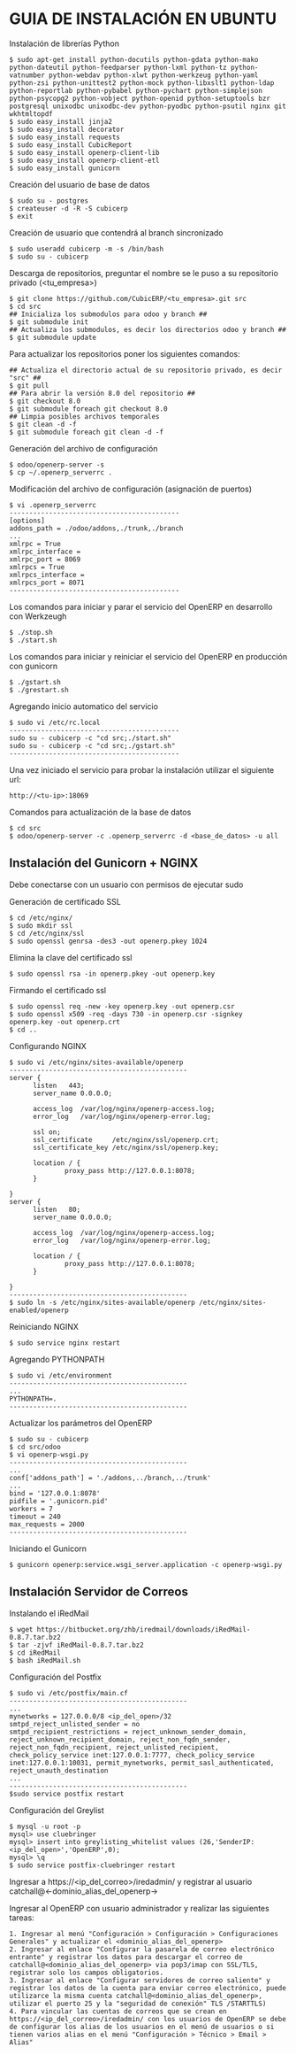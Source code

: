GUIA DE INSTALACIÓN EN UBUNTU
=============================

Instalación de librerías Python

    $ sudo apt-get install python-docutils python-gdata python-mako python-dateutil python-feedparser python-lxml python-tz python-vatnumber python-webdav python-xlwt python-werkzeug python-yaml python-zsi python-unittest2 python-mock python-libxslt1 python-ldap python-reportlab python-pybabel python-pychart python-simplejson python-psycopg2 python-vobject python-openid python-setuptools bzr postgresql unixodbc unixodbc-dev python-pyodbc python-psutil nginx git wkhtmltopdf
    $ sudo easy_install jinja2
    $ sudo easy_install decorator
    $ sudo easy_install requests
    $ sudo easy_install CubicReport
    $ sudo easy_install openerp-client-lib
    $ sudo easy_install openerp-client-etl
    $ sudo easy_install gunicorn


Creación del usuario de base de datos

    $ sudo su - postgres
    $ createuser -d -R -S cubicerp
    $ exit


Creación de usuario que contendrá al branch sincronizado

    $ sudo useradd cubicerp -m -s /bin/bash
    $ sudo su - cubicerp


Descarga de repositorios, preguntar el nombre se le puso a su repositorio privado (<tu_empresa>)

    $ git clone https://github.com/CubicERP/<tu_empresa>.git src
    $ cd src
    ## Inicializa los submodulos para odoo y branch ##
    $ git submodule init
    ## Actualiza los submodulos, es decir los directorios odoo y branch ##
    $ git submodule update


Para actualizar los repositorios poner los siguientes comandos:

    ## Actualiza el directorio actual de su repositorio privado, es decir "src" ##
    $ git pull 
    ## Para abrir la versión 8.0 del repositorio ##
    $ git checkout 8.0
    $ git submodule foreach git checkout 8.0
    ## Limpia posibles archivos temporales
    $ git clean -d -f
    $ git submodule foreach git clean -d -f


Generación del archivo de configuración

    $ odoo/openerp-server -s
    $ cp ~/.openerp_serverrc .


Modificación del archivo de configuración (asignación de puertos)

    $ vi .openerp_serverrc
    -------------------------------------------
    [options]
    addons_path = ./odoo/addons,./trunk,./branch 
    ...
    xmlrpc = True
    xmlrpc_interface =
    xmlrpc_port = 8069
    xmlrpcs = True
    xmlrpcs_interface =
    xmlrpcs_port = 8071
    -------------------------------------------


Los comandos para iniciar y parar el servicio del OpenERP en desarrollo con Werkzeugh

    $ ./stop.sh
    $ ./start.sh


Los comandos para iniciar y reiniciar el servicio del OpenERP en producción con gunicorn

    $ ./gstart.sh
    $ ./grestart.sh


Agregando inicio automatico del servicio

    $ sudo vi /etc/rc.local
    -------------------------------------------
    sudo su - cubicerp -c "cd src;./start.sh"
    sudo su - cubicerp -c "cd src;./gstart.sh"
    -------------------------------------------

Una vez iniciado el servicio para probar la instalación utilizar el siguiente url:

    http://<tu-ip>:18069 


Comandos para actualización  de la base de datos

    $ cd src
    $ odoo/openerp-server -c .openerp_serverrc -d <base_de_datos> -u all


Instalación del Gunicorn + NGINX
--------------------------------

Debe conectarse con un usuario con permisos de ejecutar sudo

Generación de certificado SSL

    $ cd /etc/nginx/
    $ sudo mkdir ssl
    $ cd /etc/nginx/ssl
    $ sudo openssl genrsa -des3 -out openerp.pkey 1024

Elimina la clave del certificado ssl

    $ sudo openssl rsa -in openerp.pkey -out openerp.key

Firmando el certificado ssl

    $ sudo openssl req -new -key openerp.key -out openerp.csr
    $ sudo openssl x509 -req -days 730 -in openerp.csr -signkey openerp.key -out openerp.crt
    $ cd ..

Configurando NGINX

    $ sudo vi /etc/nginx/sites-available/openerp
    ---------------------------------------------
    server {
          listen   443;
          server_name 0.0.0.0;
  
          access_log  /var/log/nginx/openerp-access.log;
          error_log   /var/log/nginx/openerp-error.log;
  
          ssl on;
          ssl_certificate     /etc/nginx/ssl/openerp.crt;
          ssl_certificate_key /etc/nginx/ssl/openerp.key;
  
          location / {
                  proxy_pass http://127.0.0.1:8078;
          }
  
    }
    server {
          listen   80;
          server_name 0.0.0.0;
  
          access_log  /var/log/nginx/openerp-access.log;
          error_log   /var/log/nginx/openerp-error.log;
  
          location / {
                  proxy_pass http://127.0.0.1:8078;
          }
  
    }
    ---------------------------------------------
    $ sudo ln -s /etc/nginx/sites-available/openerp /etc/nginx/sites-enabled/openerp

Reiniciando NGINX

    $ sudo service nginx restart

Agregando PYTHONPATH

    $ sudo vi /etc/environment
    ---------------------------------------------
    ...
    PYTHONPATH=.
    ---------------------------------------------

Actualizar los parámetros del OpenERP

    $ sudo su - cubicerp
    $ cd src/odoo
    $ vi openerp-wsgi.py
    ---------------------------------------------
    ...
    conf['addons_path'] = './addons,../branch,../trunk'
    ...
    bind = '127.0.0.1:8078'
    pidfile = '.gunicorn.pid'
    workers = 7
    timeout = 240
    max_requests = 2000
    ---------------------------------------------

Iniciando el Gunicorn

    $ gunicorn openerp:service.wsgi_server.application -c openerp-wsgi.py

Instalación Servidor de Correos
-------------------------------

Instalando el iRedMail

    $ wget https://bitbucket.org/zhb/iredmail/downloads/iRedMail-0.8.7.tar.bz2
    $ tar -zjvf iRedMail-0.8.7.tar.bz2
    $ cd iRedMail
    $ bash iRedMail.sh
    
Configuración del Postfix

    $ sudo vi /etc/postfix/main.cf
    ---------------------------------------------
    ...
    mynetworks = 127.0.0.0/8 <ip_del_open>/32
    smtpd_reject_unlisted_sender = no
    smtpd_recipient_restrictions = reject_unknown_sender_domain, reject_unknown_recipient_domain, reject_non_fqdn_sender, reject_non_fqdn_recipient, reject_unlisted_recipient, check_policy_service inet:127.0.0.1:7777, check_policy_service inet:127.0.0.1:10031, permit_mynetworks, permit_sasl_authenticated, reject_unauth_destination
    ...
    ---------------------------------------------
    $sudo service postfix restart
    
Configuración del Greylist

    $ mysql -u root -p
    mysql> use cluebringer
    mysql> insert into greylisting_whitelist values (26,'SenderIP:<ip_del_open>','OpenERP',0);
    mysql> \q
    $ sudo service postfix-cluebringer restart

Ingresar a https://<ip_del_correo>/iredadmin/ y registrar al usuario catchall@<-dominio_alias_del_openerp->

Ingresar al OpenERP con usuario administrador y realizar las siguientes tareas:

    1. Ingresar al menú "Configuración > Configuración > Configuraciones Generales" y actualizar el <dominio_alias_del_openerp>
    2. Ingresar al enlace "Configurar la pasarela de correo electrónico entrante" y registrar los datos para descargar el correo de catchall@<dominio_alias_del_openerp> via pop3/imap con SSL/TLS, registrar solo los campos obligatorios.
    3. Ingresar al enlace "Configurar servidores de correo saliente" y registrar los datos de la cuenta para enviar correo electrónico, puede utilizarce la misma cuenta catchall@<dominio_alias_del_openerp>, utilizar el puerto 25 y la "seguridad de conexión" TLS /STARTTLS)
    4. Para vincular las cuentas de correos que se crean en https://<ip_del_correo>/iredadmin/ con los usuarios de OpenERP se debe de configurar los alias de los usuarios en el menú de usuarios o si tienen varios alias en el menú "Configuración > Técnico > Email > Alias"
